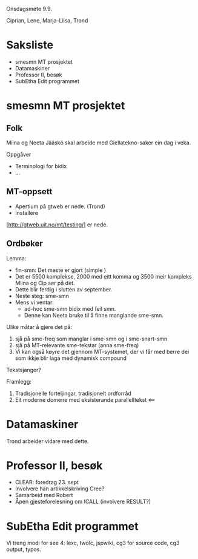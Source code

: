 Onsdagsmøte 9.9.

Ciprian, Lene, Marja-Liisa, Trond

# Saksliste

* smesmn MT prosjektet
* Datamaskiner
* Professor II, besøk
* SubEtha Edit programmet

#  smesmn MT prosjektet

## Folk
Miina og Neeta Jääskö skal arbeide med Giellatekno-saker
ein dag i veka.

Oppgåver
* Terminologi for bidix
* ...

## MT-oppsett

* Apertium på gtweb er nede. (Trond)
* Installere

[http://gtweb.uit.no/mt/testing/] er nede.

## Ordbøker

Lemma:
* fin-smn: Det meste er gjort (simple <tg>)
* Det er 5500 komplekse, 2000 med eitt komma og 3500 meir kompleks
  Miina og Cip ser på det.
* Dette blir ferdig i slutten av september.
* Neste steg: sme-smn
* Mens vi ventar:
    - ad-hoc sme-smn bidix med feil smn.
    - Denne kan Neeta bruke til å finne manglande sme-smn.

Ulike måtar å gjere det på:

1. sjå på sme-freq som manglar i sme-smn og i sme-snart-smn
1. sjå på MT-relevante sme-tekstar (anna sme-freq)
1. Vi kan også køyre det gjennom MT-systemet, der vi får med
  berre dei som ikkje blir laga med dynamisk compound


Tekstsjanger?

Framlegg:

1. Tradisjonelle forteljingar, tradisjonelt ordforråd
1. Eit moderne domene med eksisterande parallelltekst <==

#  Datamaskiner

Trond arbeider vidare med dette.

#  Professor II, besøk
* CLEAR: foredrag 23. sept
* Involvere han artikkelskriving Cree?
* Samarbeid med Robert
* Åpen gjesteforelesning om ICALL (involvere RESULT?)

#  SubEtha Edit programmet

Vi treng modi for see 4:
lexc, twolc, jspwiki, cg3 for source code, cg3 output, typos.
